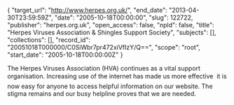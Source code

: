 {
  "target_url": "http://www.herpes.org.uk/", 
  "end_date": "2013-04-30T23:59:59Z", 
  "date": "2005-10-18T00:00:00", 
  "slug": 122722, 
  "publisher": "herpes.org.uk", 
  "open_access": false, 
  "npld": false, 
  "title": "Herpes Viruses Association & Shingles Support Society", 
  "subjects": [], 
  "collections": [], 
  "record_id": "20051018T000000/C0SiWbr7pr472xiVfIzY/Q==", 
  "scope": "root", 
  "start_date": "2005-10-18T00:00:00Z"
}

The Herpes Viruses Association (HVA) continues as a vital
support organisation. Increasing use of the internet has
made us more effective  it is now easy for anyone to
access helpful information on our website. The stigma
remains and our busy helpline proves that we are needed.